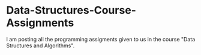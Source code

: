 # Data-Structures-Course-Assignments
I am posting all the programming assigments given to us in the course "Data Structures and Algorithms". 
